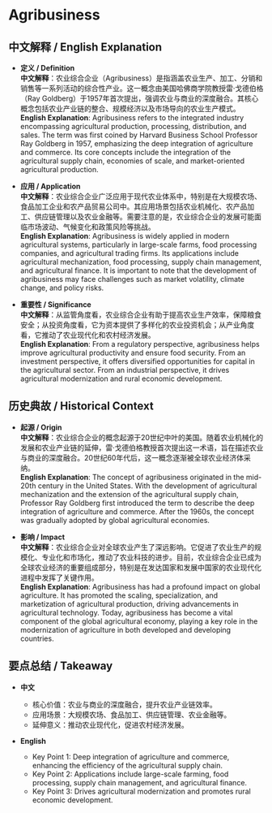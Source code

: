 # Agribusiness

## 中文解释 / English Explanation

* **定义 / Definition**  
  **中文解释**：农业综合企业（Agribusiness）是指涵盖农业生产、加工、分销和销售等一系列活动的综合性产业。这一概念由美国哈佛商学院教授雷·戈德伯格（Ray Goldberg）于1957年首次提出，强调农业与商业的深度融合。其核心概念包括农业产业链的整合、规模经济以及市场导向的农业生产模式。  
  **English Explanation**: Agribusiness refers to the integrated industry encompassing agricultural production, processing, distribution, and sales. The term was first coined by Harvard Business School Professor Ray Goldberg in 1957, emphasizing the deep integration of agriculture and commerce. Its core concepts include the integration of the agricultural supply chain, economies of scale, and market-oriented agricultural production.

* **应用 / Application**  
  **中文解释**：农业综合企业广泛应用于现代农业体系中，特别是在大规模农场、食品加工企业和农产品贸易公司中。其应用场景包括农业机械化、农产品加工、供应链管理以及农业金融等。需要注意的是，农业综合企业的发展可能面临市场波动、气候变化和政策风险等挑战。  
  **English Explanation**: Agribusiness is widely applied in modern agricultural systems, particularly in large-scale farms, food processing companies, and agricultural trading firms. Its applications include agricultural mechanization, food processing, supply chain management, and agricultural finance. It is important to note that the development of agribusiness may face challenges such as market volatility, climate change, and policy risks.

* **重要性 / Significance**  
  **中文解释**：从监管角度看，农业综合企业有助于提高农业生产效率，保障粮食安全；从投资角度看，它为资本提供了多样化的农业投资机会；从产业角度看，它推动了农业现代化和农村经济发展。  
  **English Explanation**: From a regulatory perspective, agribusiness helps improve agricultural productivity and ensure food security. From an investment perspective, it offers diversified opportunities for capital in the agricultural sector. From an industrial perspective, it drives agricultural modernization and rural economic development.

## 历史典故 / Historical Context

* **起源 / Origin**  
  **中文解释**：农业综合企业的概念起源于20世纪中叶的美国。随着农业机械化的发展和农业产业链的延伸，雷·戈德伯格教授首次提出这一术语，旨在描述农业与商业的深度融合。20世纪60年代后，这一概念逐渐被全球农业经济体采纳。  
  **English Explanation**: The concept of agribusiness originated in the mid-20th century in the United States. With the development of agricultural mechanization and the extension of the agricultural supply chain, Professor Ray Goldberg first introduced the term to describe the deep integration of agriculture and commerce. After the 1960s, the concept was gradually adopted by global agricultural economies.

* **影响 / Impact**  
  **中文解释**：农业综合企业对全球农业产生了深远影响。它促进了农业生产的规模化、专业化和市场化，推动了农业科技的进步。目前，农业综合企业已成为全球农业经济的重要组成部分，特别是在发达国家和发展中国家的农业现代化进程中发挥了关键作用。  
  **English Explanation**: Agribusiness has had a profound impact on global agriculture. It has promoted the scaling, specialization, and marketization of agricultural production, driving advancements in agricultural technology. Today, agribusiness has become a vital component of the global agricultural economy, playing a key role in the modernization of agriculture in both developed and developing countries.

## 要点总结 / Takeaway

* **中文**  
  - 核心价值：农业与商业的深度融合，提升农业产业链效率。  
  - 应用场景：大规模农场、食品加工、供应链管理、农业金融等。  
  - 延伸意义：推动农业现代化，促进农村经济发展。

* **English**  
  - Key Point 1: Deep integration of agriculture and commerce, enhancing the efficiency of the agricultural supply chain.  
  - Key Point 2: Applications include large-scale farming, food processing, supply chain management, and agricultural finance.  
  - Key Point 3: Drives agricultural modernization and promotes rural economic development.
